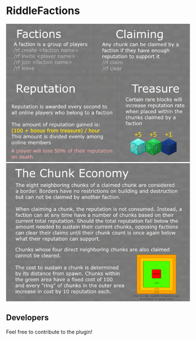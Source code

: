 # RiddleFactions
![Infographic A](res/infographic_a.png)
![Infographic B](res/infographic_b.png)

## Developers
Feel free to contribute to the plugin!
